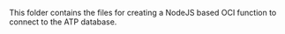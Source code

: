 This folder contains the files for creating a NodeJS based OCI function to connect to the ATP database. 
